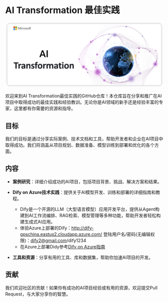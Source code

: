 # AI Transformation 最佳实践
![AI Transformation Banner](./images/banner.png)

欢迎来到AI Transformation最佳实践的GitHub仓库！本仓库旨在分享和推广在AI项目中取得成功的最佳实践和经验教训。无论你是AI领域的新手还是经验丰富的专家，这里都有你需要的资源和指导。

## 目标

我们的目标是通过分享实际案例、技术文档和工具，帮助开发者和企业在AI项目中取得成功。我们将涵盖从项目规划、数据准备、模型训练到部署和优化的各个方面。

## 内容

- **案例研究**：详细介绍成功的AI项目，包括项目背景、挑战、解决方案和结果。
- **Dify on Azure技术实践**：提供关于AI模型开发、训练和部署的详细指南和教程。
  - Dify是一个开源的LLM（大型语言模型）应用开发平台，提供从Agent构建到AI工作流编排、RAG检索、模型管理等多种功能，帮助开发者轻松构建生成式AI应用。
  - 体验Azure上部署的Dify：http://dify-gpschina.eastus2.cloudapp.azure.com/ 登陆用户名/密码(无编辑权限)：dify2@gmail.com/dify1234
  - 在Azure上部署Didy参考[Dify on Azure指南](./DifyOnAzure)

- **工具和资源**：分享有用的工具、库和数据集，帮助你加速AI项目的开发。

## 贡献

我们欢迎社区的贡献！如果你有成功的AI项目经验或有用的资源，欢迎提交Pull Request，与大家分享你的智慧。
